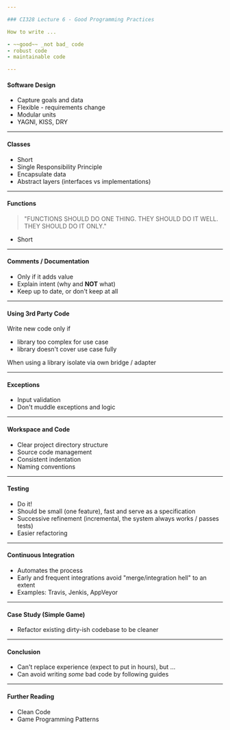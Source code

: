 ```yaml
---

### CI328 Lecture 6 - Good Programming Practices

How to write ...

- ~~good~~ _not bad_ code
- robust code
- maintainable code

---
```


#### Software Design

- Capture goals and data
- Flexible - requirements change
- Modular units
- YAGNI, KISS, DRY

---

#### Classes

- Short
- Single Responsibility Principle
- Encapsulate data
- Abstract layers (interfaces vs implementations)

---

#### Functions

> "FUNCTIONS SHOULD DO ONE THING. THEY SHOULD DO IT WELL. THEY SHOULD DO IT ONLY."

- Short

---

#### Comments / Documentation

- Only if it adds value
- Explain intent (why and **NOT** what)
- Keep up to date, or don't keep at all

---

#### Using 3rd Party Code

Write new code only if

- library too complex for use case
- library doesn't cover use case fully

When using a library isolate via own bridge / adapter

---

#### Exceptions

- Input validation
- Don't muddle exceptions and logic

---

#### Workspace and Code

- Clear project directory structure
- Source code management
- Consistent indentation
- Naming conventions

---

#### Testing

- Do it!
- Should be small (one feature), fast and serve as a specification
- Successive refinement (incremental, the system always works / passes tests)
- Easier refactoring

---

#### Continuous Integration

- Automates the process
- Early and frequent integrations avoid "merge/integration hell" to an extent
- Examples: Travis, Jenkis, AppVeyor

---

#### Case Study (Simple Game)

- Refactor existing dirty-ish codebase to be cleaner

---

#### Conclusion

- Can't replace experience (expect to put in hours), but ...
- Can avoid writing _some_ bad code by following guides

----

#### Further Reading

- Clean Code
- Game Programming Patterns